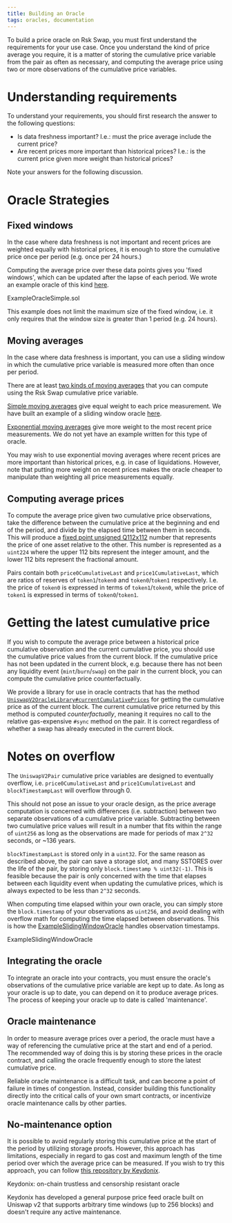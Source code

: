 ```yaml
---
title: Building an Oracle
tags: oracles, documentation
---
```


To build a price oracle on Rsk Swap, you must first understand the
requirements for your use case. Once you understand the kind of price
average you require, it is a matter of storing the cumulative price
variable from the pair as often as necessary, and computing
the average price using two or more observations of the
cumulative price variables.

# Understanding requirements

To understand your requirements, you should first research the answer to the
following questions:

- Is data freshness important?
  I.e.: must the price average include the current price?
- Are recent prices more important than historical prices?
  I.e.: is the current price given more weight than historical prices?

Note your answers for the following discussion.

# Oracle Strategies

## Fixed windows

In the case where data freshness is not important and recent prices
are weighted equally with historical prices, it is enough to
store the cumulative price once per period (e.g. once per 24 hours.)

Computing the average price over these data points gives you 'fixed windows',
which can be updated after the lapse of each period. We wrote
an example oracle of this kind
[here](https://github.com/Think-and-Dev/rskswap-periphery/blob/master/contracts/examples/ExampleOracleSimple.sol).

<Github href="https://github.com/Think-and-Dev/rskswap-periphery/blob/master/contracts/examples/ExampleOracleSimple.sol">ExampleOracleSimple.sol</Github>

This example does not limit the maximum size of the fixed window, i.e.
it only requires that the window size is greater than 1 period (e.g. 24 hours).

## Moving averages

In the case where data freshness is important, you can use a sliding
window in which the cumulative price variable is measured more often
than once per period.

There are at least
[two kinds of moving averages](https://www.investopedia.com/terms/m/movingaverage.asp#types-of-moving-averages)
that you can compute using the Rsk Swap cumulative price variable.

[Simple moving averages](https://www.investopedia.com/terms/s/sma.asp)
give equal weight to each price measurement. We have built
an example of a sliding window oracle
[here](https://github.com/Think-and-Dev/rskswap-periphery/blob/master/contracts/examples/ExampleSlidingWindowOracle.sol).

[Exponential moving averages](https://www.investopedia.com/terms/e/ema.asp)
give more weight to the most recent price measurements. We do not yet have an example written for this type of oracle.

You may wish to use exponential moving averages where recent prices
are more important than historical prices, e.g. in case of liquidations. However, note that
putting more weight on recent prices makes the oracle cheaper to manipulate
than weighting all price measurements equally.

## Computing average prices

To compute the average price given two cumulative price observations, take the difference between
the cumulative price at the beginning and end of the period, and
divide by the elapsed time between them in seconds. This will produce a
[fixed point unsigned Q112x112](https://en.wikipedia.org/wiki/Fixed-point_arithmetic#Notation)
number that represents the price of one asset relative to the other. This number is represented as a `uint224` where
the upper 112 bits represent the integer amount, and the lower 112 bits represent the fractional amount.

Pairs contain both `price0CumulativeLast` and `price1CumulativeLast`, which are ratios of reserves
of `token1`/`token0` and `token0`/`token1` respectively. I.e. the price of `token0` is expressed in terms of
`token1`/`token0`, while the price of `token1` is expressed in terms of `token0`/`token1`.

# Getting the latest cumulative price

If you wish to compute the average price between a historical price cumulative observation and the current cumulative
price, you should use the cumulative price values from the current block. If the cumulative price has not been updated
in the current block, e.g. because there has not been any liquidity event (`mint`/`burn`/`swap`) on the pair in the current
block, you can compute the cumulative price counterfactually.

We provide a library for use in oracle contracts that has the method
[`UniswapV2OracleLibrary#currentCumulativePrices`](https://github.com/Think-and-Dev/rskswap-periphery/blob/master/contracts/libraries/UniswapV2OracleLibrary.sol#L16)
for getting the cumulative price as of the current block.
The current cumulative price returned by this method is computed _counterfactually_, meaning it requires no call to
the relative gas-expensive `#sync` method on the pair.
It is correct regardless of whether a swap has already executed in the current block.

# Notes on overflow

The `UniswapV2Pair` cumulative price variables are designed to eventually overflow,
i.e. `price0CumulativeLast` and `price1CumulativeLast` and `blockTimestampLast` will overflow through 0.

This should not pose an issue to your oracle design, as the price average computation is concerned with differences
(i.e. subtraction) between two separate observations of a cumulative price variable.
Subtracting between two cumulative price values will result in a number that fits within the range of `uint256` as long
as the observations are made for periods of max `2^32` seconds, or ~136 years.

`blockTimestampLast` is stored only in a `uint32`. For the same reason as described above, the pair can save a
storage slot, and many SSTORES over the life of the pair, by storing only `block.timestamp % uint32(-1)`.
This is feasible because the pair is only concerned with the time that elapses between each liquidity event when updating
the cumulative prices, which is always expected to be less than `2^32` seconds.

When computing time elapsed within your own oracle, you can simply store the `block.timestamp` of your observations
as `uint256`, and avoid dealing with overflow math for computing the time elapsed between observations. This is how the
[ExampleSlidingWindowOracle](https://github.com/Think-and-Dev/rskswap-periphery/blob/master/contracts/examples/ExampleSlidingWindowOracle.sol)
handles observation timestamps.

<Github href="https://github.com/Think-and-Dev/rskswap-periphery/blob/master/contracts/examples/ExampleSlidingWindowOracle.sol">ExampleSlidingWindowOracle</Github>

## Integrating the oracle

To integrate an oracle into your contracts, you must ensure the oracle's observations of the cumulative price variable
are kept up to date.
As long as your oracle is up to date, you can depend on it to produce average prices.
The process of keeping your oracle up to date is called 'maintenance'.

## Oracle maintenance

In order to measure average prices over a period, the oracle must have a way
of referencing the cumulative price at the start and end of a period.
The recommended way of doing this is by storing these prices in the oracle contract,
and calling the oracle frequently enough to store the latest cumulative price.

Reliable oracle maintenance is a difficult task,
and can become a point of failure in times of congestion.
Instead, consider building this functionality directly into the
critical calls of your own smart contracts, or incentivize oracle
maintenance calls by other parties.

## No-maintenance option

It is possible to avoid regularly storing this cumulative price at the
start of the period by utilizing storage proofs. However, this approach has limitations,
especially in regard to gas cost and maximum length of the time period over which the average price can be measured.
If you wish to try this approach, you can follow
[this repository by Keydonix](https://github.com/Keydonix/uniswap-oracle/).

<Github href="https://github.com/Keydonix/uniswap-oracle">Keydonix: on-chain trustless and censorship resistant oracle</Github>

Keydonix has developed a general purpose price feed oracle built on Uniswap v2 that supports arbitrary time windows (up to 256 blocks) and doesn't require any active maintenance.
